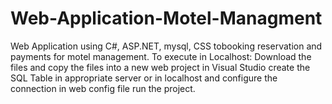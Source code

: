 # Web-Application-Motel-Managment
Web Application using C#, ASP.NET, mysql, CSS tobooking reservation and payments for motel management.
To execute in Localhost: 
  Download the files and copy the files into a new web project in Visual Studio 
  create the SQL Table in appropriate server or in localhost and configure the connection in web config file
  run the project.
